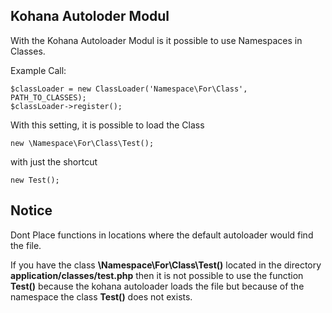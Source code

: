 ## Kohana Autoloder Modul


With the Kohana Autoloader Modul is it possible to use Namespaces in Classes.

Example Call:
	
	$classLoader = new ClassLoader('Namespace\For\Class', PATH_TO_CLASSES);
	$classLoader->register();

With this setting, it is possible to load the Class 
	
	new \Namespace\For\Class\Test();
	
with just the shortcut
	
	new Test();


## Notice

Dont Place functions in locations where the default autoloader would find the file.

If you have the class **\Namespace\For\Class\Test()** located in the directory **application/classes/test.php**
then it is not possible to use the function **Test()** because the kohana autoloader loads the file but because of the namespace the class **Test()** does not exists.